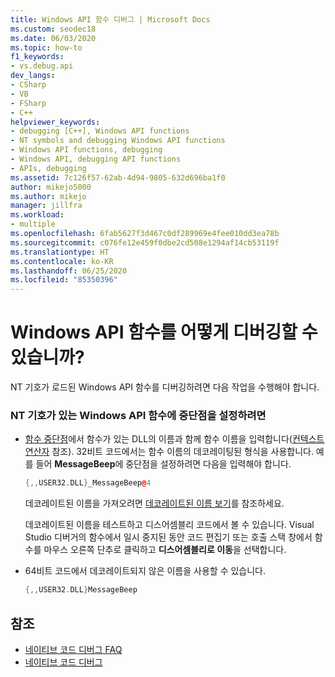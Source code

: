 ```yaml
---
title: Windows API 함수 디버그 | Microsoft Docs
ms.custom: seodec18
ms.date: 06/03/2020
ms.topic: how-to
f1_keywords:
- vs.debug.api
dev_langs:
- CSharp
- VB
- FSharp
- C++
helpviewer_keywords:
- debugging [C++], Windows API functions
- NT symbols and debugging Windows API functions
- Windows API functions, debugging
- Windows API, debugging API functions
- APIs, debugging
ms.assetid: 7c126f57-62ab-4d94-9805-632d696ba1f0
author: mikejo5000
ms.author: mikejo
manager: jillfra
ms.workload:
- multiple
ms.openlocfilehash: 6fab5627f3d467c0df289969e4fee010dd3ea78b
ms.sourcegitcommit: c076fe12e459f0dbe2cd508e1294af14cb53119f
ms.translationtype: HT
ms.contentlocale: ko-KR
ms.lasthandoff: 06/25/2020
ms.locfileid: "85350396"
---
```

# <a name="how-can-i-debug-windows-api-functions"></a>Windows API 함수를 어떻게 디버깅할 수 있습니까?
NT 기호가 로드된 Windows API 함수를 디버깅하려면 다음 작업을 수행해야 합니다.

### <a name="to-set-a-breakpoint-on-a-windows-api-function-with-nt-symbols-loaded"></a>NT 기호가 있는 Windows API 함수에 중단점을 설정하려면

- [함수 중단점](../debugger/using-breakpoints.md#BKMK_Set_a_breakpoint_in_a_source_file)에서 함수가 있는 DLL의 이름과 함께 함수 이름을 입력합니다([컨텍스트 연산자](../debugger/context-operator-cpp.md) 참조). 32비트 코드에서는 함수 이름의 데코레이팅된 형식을 사용합니다. 예를 들어 **MessageBeep**에 중단점을 설정하려면 다음을 입력해야 합니다.

    ```cpp
    {,,USER32.DLL}_MessageBeep@4
    ```

     데코레이트된 이름을 가져오려면 [데코레이트된 이름 보기](https://msdn.microsoft.com/library/f79e2717-a4db-4d12-a689-69830cce2be0)를 참조하세요.

     데코레이트된 이름을 테스트하고 디스어셈블리 코드에서 볼 수 있습니다. Visual Studio 디버거의 함수에서 일시 중지된 동안 코드 편집기 또는 호출 스택 창에서 함수를 마우스 오른쪽 단추로 클릭하고 **디스어셈블리로 이동**을 선택합니다.

- 64비트 코드에서 데코레이트되지 않은 이름을 사용할 수 있습니다.

    ```cpp
    {,,USER32.DLL}MessageBeep
    ```

## <a name="see-also"></a>참조
- [네이티브 코드 디버그 FAQ](../debugger/debugging-native-code-faqs.md)
- [네이티브 코드 디버그](../debugger/debugging-native-code.md)
